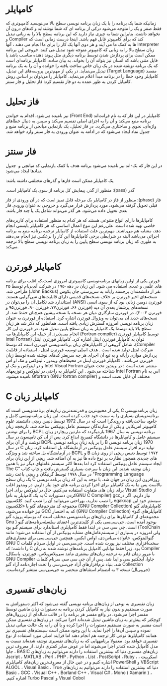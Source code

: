 # کامپایلر

زمانیکه شما یک برنامه را با یک زبان برنامه نویسی سطح بالا می‌نویسید‫ کامپیوتری که فقط صفر و یک را متوجه می‌شود درکی از برنامه ای که شما نوشته‌اید و کدهای درون آن نخواهد داشت. بنابراین شما به چیزی نیاز دارید که این برنامه سطح بالا را به زبانی تبدیل کند که برای کامپیوتر قابل فهم باشد. اینجا درست زمانی است که Compiler و Interpreter ها به کمک ما می آیند و هر دوی آنها یک کار را برای ما انجام می دهند ، آنها زبان سطح بالا را به زبانی که کامپیوتر متوجه شود تبدیل می کنند. خروجی این برنامه ممکن است برای پردازش شدن توسط برنامه دیگری مثل پیوند دهنده مناسب باشد یا فایل متنی باشد که انسان نیز بتواند آن را بخواند. به بیان ساده، کامپایلر برنامه‌ای است که یک برنامه نوشته شده در یک زبان خاص ساخت‌ یافته را خوانده و آن را به یک برنامه مقصد (Target Language) تبدیل می‌نماید. در یکی از مهم‌ترین پروسه‌های این تبدیل، کامپایلر وجود خطا را در برنامه ‬مبدأ اعلام می‌نماید. 
    کامپایلر را می‌توان بر اساس روش کامپایل کردن به طور عمده به دو فاز تقسیم کرد: فاز تحلیل و فاز سنتز.

# فاز تحلیل

کامپایلر در این فاز که به نام فرانت‌اند ‫(Front End) نیز نامیده می‌شود، اقدام به خواندن برنامه منبع می‌کند و آن را به اجزای اصلی تقسیم می‌کند و سپس به دنبال خطاهای واژه‌ای، نحوی و ساختاری می‌گردد.  در فاز تحلیل، یک بازنمایی میانجی از برنامه منبع و جدول نماد ایجاد می‌شود که در ادامه به عنوان ورودی به فاز سنتز وارد خواهد شد.‬

# فاز سنتز

در این فاز که بک-اند نیز نامیده می‌شود‫ برنامه هدف با کمک بازنمایی کد میانجی و ‬
جدول نمادها ایجاد می‌شود.

یک کامپایلر ممکن است فازها و گذرهای‫ مختلفی داشته باشد:‬

‫گذر (pass): منظور از گذر، پیمایش کل ‫برنامه از سوی یک کامپایلر است‬.‬

‫فاز (phase): منظور از فاز در کامپایلر یک‫ مرحله قابل تمیز است که در آن ورودی از فاز قبلی تحویل گرفته می‌شود، مورد پردازش قرار می‌گیرد و خروجی به عنوان ورودی فاز بعدی تحویل داده می‌شود. هر گذر می‌تواند شامل یک یا چند فاز باشد‬. ‬

کامپایلرها دارای انواع متنوعی هستند که هر‫ کدام به منظور استفاده برای کاربردهای خاصی تهیه شده است. علی‌رغم این تنوع اعمال اساسی که هر کامپایلر بایستی انجام دهد، مشابه هم می‌باشند. مهم‌ترین علت استفاده از کامپایلر ترجمه برنامه منبع به برنامه اجرائی می‌باشد البته در شرایطی برخی کامپایلرها این کار را برعکس نیز انجام می‌دهند به طوری که زبان برنامه نویسی سطح پایین را به زبان برنامه نویسی سطح بالا ترجمه می‌کند‬.‬

# کامپایلر فورترن

فورتن یکی از اولین زبان­های برنامه­‌نویسی ‫کامپیوتری امروزی است.که اغلب برای برنامه های علمی و عددی استفاده می شود. این زبان در دهه۱۹۵۰ در شرکت آی‌بی‌ام توسط ۲۵ نفر از دانشمندان برجسته رایانه به سرپرستی جان بکوس (John Backus) طراحی شد. نسخه‌های اخیر فورترن بر خلاف نسخه‌های قدیمی دارای قابلیت‌های شی‌گرایی هستند. فورترن دومین زبانی بود که از سوی انسی (ANSI) استاندارد شد تکامل آن را می‌توان در نسخه‌های پرشمار بعدی آن دید (فورترن ۶۶، فورترن۷۷، فورترن ۹۰، فورترن۹۵ و فورترن ۲۰۰۳). در فورترن سازگاری میان هر نسخه با نسخه پیشین هم‌چنان حفظ شد. از نسخه‌های جدید آن می‌توان به ویژوال فورترن اشاره کرد.‬ 
   استفاده از فورترن به عنوان زبان برنامه نویسی امروزه گسترش زیادی یافته است. همانطور که ذکر شد هر زبان سطح بالا باید توسط یک کامپایلر به زبان سطح پایین تبدیل شود. ‫در فورترن این کار توسط کامپایلر فورترن (Fortran compiler) انجام می‌­پذیرد.‬ ‫از جمله این کامپایلرها می­توان به کامپایلر فورترن اینتل اشاره کرد. کامپایلر فورترن اینتل (Intel Fortran Compiler)، شامل گروهی از کامپایلرهای زبان برنامه‌نویسی فورترن است که توسط شرکت اینتل تولید شده است . هدف اصلی توسعه فورترن اینتل ، استفاده از قابلیت پردازش موازی رایانه و به تبع آن اجرای هر چه سریعتر کدهای نوشته شده توسط زبان فورترن می‌باشد . کامپایلر فورترن اینتل در محیط‌های ویندوز ، لینوکس و مک او اس منتشر شده است ؛ در ویندوز تحت عنوان Intel Visual Fortran  و در لینوکس و مک او اس به نام Intel Fortran  شناخته می‌شود . این کامپایلر به راحتی در لینوکس و توزیع­های مختلف آن قابل نصب است و Gfortran (GNU fortran compiler) نامیده می­شود.‬
   #  C کامپایلر زبان 

‫   ‫زبان برنامه­‌نویسی C یکی از محبوبترین و قدرتمندترین زبان‌­های برنامه‌­نویسی است که برنامه‌­نویسان بسیاری را به سمت خود جذب کرده است. این زبان برنامه‌­نویسی کامل و جامع، ساخت‌­یافته و روند‌گرا است که در سال 1972 توسط دنیس ریچی دانشمند علوم کامپیوتر امریکایی و یکی از سازندگان سیستم عامل یونیکس ساخته شد. تاریخچه زبان برنامه نویسی به سال 1967 بازمیگردد که مارتین ریچاردز زبان BCPL را برای نوشتن سیستم عامل و کامپایلرها در دانشگاه کمبریج ابداع کرد. پس از آن کن تامپسون در سال 1970 زبان برنامه نویسی B را بر پایه زبان برنامه نویسی BCPL نوشت و از آن برای تولید نرم افزار سیستم عامل یونیکس در آزمایشگاه بل استفاده کرد. زبان C در سال ۱۹۷۲ توسط دنیس ریچی از روی زبان B و BCPL در آزمایشگاه بل ساخته شد و ویژگی های جدیدی همچون نظارت بر نوع داده ها نیز به آن اضافه شد. ریچی از این زبان برای ایجاد سیستم عامل یونیکس استفاده کرد اما بعدها اکثر سیستم عامل­های دیگر نیز با همین زبان نوشته شدند. این زبان با سرعت بسیاری گسترش یافت و چاپ کتاب "The C Programming Language" در سال ۱۹۷۸ توسط گرنیگان و ريچی باعث رشد روزافزون این زبان در جهان شد.‬ 
    با توجه به این که زبان برنامه نویسی C یک زبان سطح بالاست پس ما به یک کامپایلر برای اجرا کردن برنامه های خود نیاز داریم. ‫در ویندوز اغلب از Visual Studio برای زبان های متفاوت استفاده می‌­کنیم.‬‫ ‫حال در لینوکس برای اجرا کردن دستورات C به یک کامپایلر به نام(‬GNU C Compiler) gcc‮ نیاز داریم. اگر در سیستم خود این package را نصب ندارید، به­راحتی می­‌توانید آن را نصب کنید.‬‬
کلکسیون کامپایلرهای گنو (GNU Compiler Collection) 
مجموعه کد مترجم‌های گنو یا «کلکسیون کامپایلرهای گنو» (GNU Compiler Collection) که به اختصار GCC  نیز خوانده می‌شود، مجموعه‌ای از کامپایلرها برای زبان‌های برنامه‌نویسی مختلف است که بوسیله پروژه گنو بوجود آمده است. جی‌سی‌سی یکی از کلیدی‌ترین اعضای سلسله‌برنامه‌های گنو ( Gnu ToolChain) است. جی سی سی در ابتدا فقط کامپایلری استاندارد برای سیستم گنو بود ولی امروزه در بسیاری از سیستم‌عامل‌های مشابه یونیکس از آن استفاده می‌شود؛ مانند گنو/لینوکس، خانواده بی‌اس‌دی، اواس ایکس. همچنین جی‌سی‌سی برای معماری‌های سخت‌افزاری مختلف نیز پورت شده است. جی‌سی‌سی در اوایل سرنام کلمات GNU C Compiler  بود. زیرا فقط توانایی کامپایل برنامه‌های نوشته شده به زبان C را داشت؛ که با مرور زمان قادر به ترجمه زبان‌های بیشتری مانند سی‌پلاس‌پلاس، فورترن، پاسکال، جاوا، آبجکتیو سی و ایدا شد. پس از آن جی سی سی سرنام کلمات GNU Compiler Collection شد. بنیاد نرم‌افزارهای آزاد جی‌سی‌سی را تحت اجازه‌نامه آزاد گنو (جی‌پی‌ال) نسخه ۳ به انضمام استثناهای منحصر به جی‌سی‌سی منتشر کرده‌است.

# زبان‌های تفسیری

زبان تفسیری به نوعی از زبان‌های برنامه ‫نویسی گفته می‌شود که اکثر دستوراتش به صورت مستقیم و بدون نیاز به کامپایل کردن برنامه به دستورات زبان ماشین توسط مفسر اجرا می‌شود. در واقع مفسر هر برنامه را در قالب دنباله‌ای از زیرروال‌های کوچکتر که پیش‌تر به زبان ماشین تبدیل شده‌اند اجرا می‌کند. در زبان‌های تفسیری ممکن است مفسر به صورت مستقیم دستورات را اجرا کرده و یا آن را به یک حالت میانی تبدیل نموده و سپس آن‌ها را اجرا نماید. با این وجود ممکن است سیستم‌های تفسیری نیز همانند کامپایلرها نوعی کار ترجمه هم انجام دهند اما فرایند اصلی مورد استفاده از نوع تفسیری خواهد بود.
معمولا برنامه‎هایی که به زبان‌های تفسیری نوشته شده‌اند نسبت به مدل کامپایل شده کندتر اجرا می‌شوند اما در عوض سایز کمتری دارند.‬
‫از معروف ترین زبان‌های مفسری دنیا که بیشترین استفاده را دارند می‌توانیم به زبان‌های BASIC ، جاوا اسکریپت ، Jscript ، MATLAB ، Perl ، PHP ، Python ، List ، PostScript ، Ruby ، VBScript و PowerShell اشاره کنیم و در عین حال از معروف‌ترین زبان‌های کامپایلری دنیا که بیشترین استفاده را دارند می‌توانیم به زبان‌های ALGOL ، Visual Basic ، True Basic ، GCC ، Visual C++ ، Borland C++ ، Visual C# ، Mono ( Xamarin ) ، Visual Cobol و Turbo Pascal اشاره کنیم.‬
